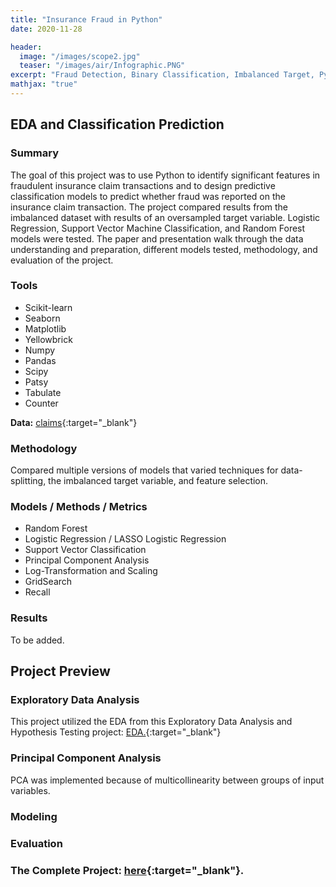 ```yaml
---
title: "Insurance Fraud in Python"
date: 2020-11-28

header:
  image: "/images/scope2.jpg"
  teaser: "/images/air/Infographic.PNG"
excerpt: "Fraud Detection, Binary Classification, Imbalanced Target, Python"
mathjax: "true"
---
```


## EDA and Classification Prediction

### Summary

The goal of this project was to use Python to identify significant features in fraudulent insurance claim transactions and to design predictive classification models to predict whether fraud was reported on the insurance claim transaction. The project compared results from the imbalanced dataset with results of an oversampled target variable. Logistic Regression, Support Vector Machine Classification, and Random Forest models were tested. The paper and presentation walk through the data understanding and preparation, different models tested, methodology, and evaluation of the project.

### Tools

* Scikit-learn
* Seaborn
* Matplotlib
* Yellowbrick
* Numpy
* Pandas
* Scipy
* Patsy
* Tabulate
* Counter

**Data:** [claims](https://www.kaggle.com/patilk1/fraudulentinsuranceclaim){:target="_blank"}

### Methodology

Compared multiple versions of models that varied techniques for data-splitting, the imbalanced target variable, and feature selection.

### Models / Methods / Metrics

* Random Forest
* Logistic Regression / LASSO Logistic Regression
* Support Vector Classification
* Principal Component Analysis
* Log-Transformation and Scaling
* GridSearch
* Recall

### Results

To be added.

## Project Preview

### Exploratory Data Analysis

This project utilized the EDA from this Exploratory Data Analysis and Hypothesis Testing project: [EDA.](https://github.com/MaryDonovanMartello/EDA-and-Hypothesis-Testing){:target="_blank"}

### Principal Component Analysis

PCA was implemented because of multicollinearity between groups of input variables.

<!-- ![PCA](/images/claims/PCA.PNG) -->

### Modeling

### Evaluation

### The Complete Project: [here](https://github.com/MaryDonovanMartello/Insurance-Fraud-in-Python){:target="_blank"}.
<!--   teaser: "/images/scope3.jpg" -->
